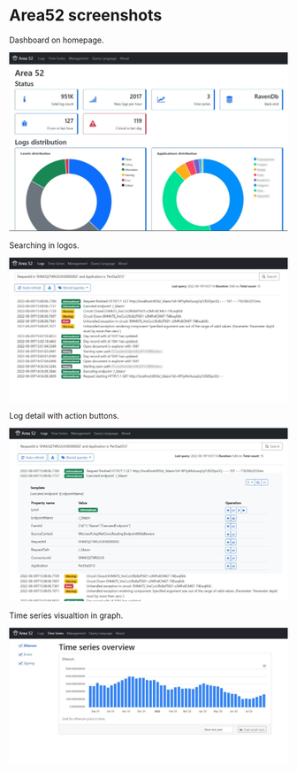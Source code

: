 # Area52 screenshots

Dashboard on homepage.

![Dashboard](Screen0.jpg)

Searching in logos.

![Searching in logos](Screen1.jpg)

Log detail with action buttons.

![Log Detail](Screen2.jpg)


Time series visualtion in graph.

![Time series](Screen3.jpg)

